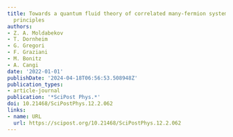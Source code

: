 ```yaml
---
title: Towards a quantum fluid theory of correlated many-fermion systems from first
  principles
authors:
- Z. A. Moldabekov
- T. Dornheim
- G. Gregori
- F. Graziani
- M. Bonitz
- A. Cangi
date: '2022-01-01'
publishDate: '2024-04-18T06:56:53.508948Z'
publication_types:
- article-journal
publication: '*SciPost Phys.*'
doi: 10.21468/SciPostPhys.12.2.062
links:
- name: URL
  url: https://scipost.org/10.21468/SciPostPhys.12.2.062
---
```

